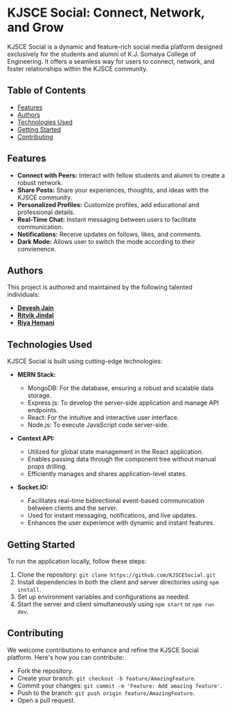 # KJSCE Social: Connect, Network, and Grow

KJSCE Social is a dynamic and feature-rich social media platform designed exclusively for the students and alumni of K.J. Somaiya College of Engineering. It offers a seamless way for users to connect, network, and foster relationships within the KJSCE community.

## Table of Contents

- [Features](#features)
- [Authors](#authors)
- [Technologies Used](#technologies-used)
- [Getting Started](#getting-started)
- [Contributing](#contributing)

## Features

- **Connect with Peers:** Interact with fellow students and alumni to create a robust network.
- **Share Posts:** Share your experiences, thoughts, and ideas with the KJSCE community.
- **Personalized Profiles:** Customize profiles, add educational and professional details.
- **Real-Time Chat:** Instant messaging between users to facilitate communication.
- **Notifications:** Receive updates on follows, likes, and comments.
- **Dark Mode:** Allows user to switch the mode according to their convienence.

## Authors

This project is authored and maintained by the following talented individuals:

- **[Devesh Jain](https://www.github.com/bingereader12)**
- **[Ritvik Jindal](https://www.github.com/Ritvik25)**
- **[Riya Hemani](https://www.github.com/riyahemani)**

## Technologies Used

KJSCE Social is built using cutting-edge technologies:

- **MERN Stack:**
  - MongoDB: For the database, ensuring a robust and scalable data storage.
  - Express.js: To develop the server-side application and manage API endpoints.
  - React: For the intuitive and interactive user interface.
  - Node.js: To execute JavaScript code server-side.

- **Context API:**
  - Utilized for global state management in the React application.
  - Enables passing data through the component tree without manual props drilling.
  - Efficiently manages and shares application-level states.

- **Socket.IO:**
  - Facilitates real-time bidirectional event-based communication between clients and the server.
  - Used for instant messaging, notifications, and live updates.
  - Enhances the user experience with dynamic and instant features.

## Getting Started

To run the application locally, follow these steps:

1. Clone the repository: `git clone https://github.com/KJSCESocial.git`
2. Install dependencies in both the client and server directories using `npm install`.
3. Set up environment variables and configurations as needed.
4. Start the server and client simultaneously using `npm start` or `npm run dev`.

## Contributing

We welcome contributions to enhance and refine the KJSCE Social platform. Here's how you can contribute:
- Fork the repository.
- Create your branch: `git checkout -b feature/AmazingFeature`.
- Commit your changes: `git commit -m 'Feature: Add amazing feature'`.
- Push to the branch: `git push origin feature/AmazingFeature`.
- Open a pull request.


